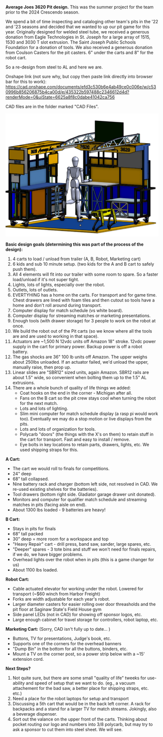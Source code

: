 **Average Joes 3620 Pit design.**
This was the summer project for the team prior to the 2024 Crescendo season. 

We spend a bit of time inspecting and cataloging other team's pits in the '22 and '23 seasons and decided that we wanted to up our pit game for this year. Originally designed for welded steel tube, we received a generous donation from Eagle Technologies in St. Joseph for a large array of 1515, 1530 and 3030 T slot extrusion. The Saint Joseph Public Schools Foundation for a donation of tools. We also received a generous donation from Coulson Casters for the pit casters. 6" under the carts and 8" for the robot cart. 

So a re-design from steel to AL and here we are.

Onshape link (not sure why, but copy then paste link directly into browser bar for this to work):
https://cad.onshape.com/documents/efd3c530b6e4ab49ce0c006e/w/c530996b856206875b4ca00d/e/435322b597488c2346612d4d?renderMode=0&uiState=6625a8f8c0dabe41042ca756

CAD files are in the folder marked "CAD Files".

![alt text](https://github.com/Sands45/Average-Joes-3620-FRC/blob/main/Images/Average%20Pit.png?raw=true)

**Basic design goals (determining this was part of the process of the design):**
1) 4 carts to load / unload from trailer (A, B, Robot, Marketing cart)
2) 6 kids and sub 10 minute setup. (two kids for the A and B cart to safely push them).
3) All 4 elements will fit into our trailer with some room to spare. So a faster load/unload if it's not super tight. 
4) Lights, lots of lights, especially over the robot.
5) Outlets, lots of outlets.
6) EVERTYHING has a home on the carts. For transport and for game time. Chest drawers are lined with foam tiles and then cutout so tools have a home and don't roll around during transport.
7) Computer display for match schedule (vs white board).
8) Computer display for streaming matches or marketing presentations.
9) Enough tools (with drawer storage) for 3 people to work on the robot at once.
10) We build the robot out of the Pit carts (so we know where all the tools are and are used to working in that space).
11) Actuators are ~1,500 N 12vdc units off Amazon 18" stroke. 12vdc power supply in the cart for primary power. Backup power is off a robot battery.
12) The gas shocks are 36" 100 lb units off Amazon. The upper weighs about 250lbs unloaded. If an actuator failed, we'd unload the upper, manually raise, then prop up.
13) Linear slides are "SBR12" sized units, again Amazon. SBR12 rails are about 1.5" wide, so convenient when bolting them up to the 1.5" AL extrusions.
14) There are a whole bunch of quality of life things we added:
    * Coat hooks on the end in the corner - Michigan after all.
    * Fans on the B cart so the pit crew stays cool when turning the robot for the next match.
    * Lots and lots of lighting.
    * Slim mini computer for match schedule display (a rasp pi would work too). Eventually we may do a stop motion or live displays from the pits. 
    * Lots and lots of organization for tools.
    * Polycarb "doors" (the things with the X's on them) to retain stuff in the cart for transport. Fast and easy to install / remove.
    * Eye bolts in key locations to retain parts, drawers, lights, etc. We used shipping straps for this. 
   
**A Cart:**
   * The cart we would roll to finals for competitions.
   * 24" deep
   * 68" tall collapsed.
   * Nine battery rack and charger (bottom left side, not resolved in CAD. We re-used existing shelves for the batteries).
   * Tool drawers (bottom right side. Gladiator garage drawer unit donated).
   * Monitors and computer for qualifier match schedule and streaming matches in pits (facing aisle on end).
   * About 1300 lbs loaded - 9 batteries are heavy!
     
 **B Cart:**
   * Stays in pits for finals
   * 68" tall packed
   * 30" deep = more room for a workspace and top
   * "Heavy Repair" cart - drill press, band saw, sander, large spares, etc.
   * "Deeper" spares - 3 tote bins and stuff we won't need for finals repairs, if we do, we have bigger problems.
   * Overhead lights over the robot when in pits (this is a game changer for us)
   * About 1100 lbs loaded.
     
 **Robot Cart:**
  * Cable actuated elevator for working under the robot. Lowered for transport (~$60 winch from Harbor Freight)
  * Forks are width adjustable for each year's robot.
  * Larger diameter casters for easier rolling over door threasholds and the pit floor at Saginaw State's Field House gym
  * Side panel LEDs (not in CAD) for showing off sponsor logos, etc.
  * Large enough cabinet for travel storage for controllers, robot laptop, etc.
  
 **Marketing Cart:** (Sorry, CAD isn't fully up to date... )
   * Buttons, TV for presentations, Judge's book, etc.
   * Supports one of the corners for the overhead banners
   * "Dump Bin" in the bottom for all the buttons, binders, etc.
   * Mount a TV on the corner post, so a power strip below with a ~15' extension cord.

 **Next Steps?**
 1) Not quite sure, but there are some small "quality of life" tweeks for use-ability and speed of setup that we want to do. (eg., a vacuum attachement for the bad saw, a better place for shipping straps, etc. etc.)
 2) Need a place for the robot laptops for setup and transport
 3) Discussing a 5th cart that would be in the back left corner. A rack for backpacks and a stand for a larger TV for match streams. Jokingly, also a beverage dispenser.
 4) Sort out the valance on the upper front of the carts. Thinking about pocket routing our logo and numbers into 3/8 polycarb, but may try to ask a sponsor to cut them into steel sheet. We will see. 

